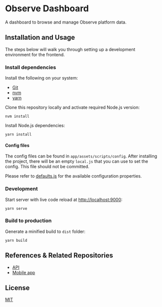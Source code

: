 # Observe Dashboard

A dashboard to browse and manage Observe platform data.

## Installation and Usage

The steps below will walk you through setting up a development environment for the frontend.

### Install dependencies

Install the following on your system:

- [Git](https://git-scm.com)
- [nvm](https://github.com/creationix/nvm)
- [yarn](https://yarnpkg.com/docs/install)

Clone this repository locally and activate required Node.js version:

```
nvm install
```

Install Node.js dependencies:

```
yarn install
```

#### Config files

The config files can be found in `app/assets/scripts/config`. After installing the project, there will be an empty `local.js` that you can use to set the config. This file should not be committed.

Please refer to [defaults.js](app/assets/scripts/config/defaults.js) for the available configuration properties.

### Development

Start server with live code reload at [http://localhost:9000](http://localhost:9000):

    yarn serve

### Build to production

Generate a minified build to `dist` folder:

    yarn build

## References & Related Repositories

- [API](https://github.com/developmentseed/observe-api)
- [Mobile app](https://github.com/developmentseed/observe)

## License

[MIT](LICENSE)
